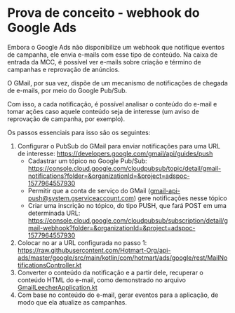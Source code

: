 # Prova de conceito - webhook do Google Ads

Embora o Google Ads não disponibilize um webhook que notifique eventos de campanha, ele envia e-mails com esse tipo de conteúdo. Na caixa de entrada da MCC, é possível ver e-mails sobre criação e término de campanhas e reprovação de anúncios.

O GMail, por sua vez, dispõe de um mecanismo de notificações de chegada de e-mails, por meio do Google Pub/Sub. 

Com isso, a cada notificação, é possível analisar o conteúdo do e-mail e tomar ações caso aquele conteúdo seja de interesse (um aviso de reprovação de campanha, por exemplo).

Os passos essenciais para isso são os seguintes:
1. Configurar o PubSub do GMail para enviar notificações para uma URL de interesse: https://developers.google.com/gmail/api/guides/push
    - Cadastrar um tópico no Google Pub/Sub: https://console.cloud.google.com/cloudpubsub/topic/detail/gmail-notifications?folder=&organizationId=&project=adspoc-1577964557930
    - Permitir que a conta de serviço do GMail (gmail-api-push@system.gserviceaccount.com) gere notificações nesse tópico 
    - Criar uma inscrição no tópico, do tipo PUSH, que fará POST em uma determinada URL: https://console.cloud.google.com/cloudpubsub/subscription/detail/gmail-webhook?folder=&organizationId=&project=adspoc-1577964557930
2. Colocar no ar a URL configurada no passo 1: https://raw.githubusercontent.com/Hotmart-Org/api-ads/master/google/src/main/kotlin/com/hotmart/ads/google/rest/MailNotificationsController.kt
3. Converter o conteúdo da notificação e a partir dele, recuperar o conteúdo HTML do e-mail, como demonstrado no arquivo [GmailLeecherApplication.kt](src/main/kotlin/com/hotmart/pocs/gmailleecher/GmailLeecherApplication.kt)
4. Com base no conteúdo do e-mail, gerar eventos para a aplicação, de modo que ela atualize as campanhas.
